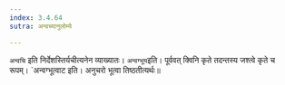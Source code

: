 ```yaml
---
index: 3.4.64
sutra: अन्वच्यानुलोम्ये

---
```

   `अन्वचि` इति निर्देशस्तिर्यचीत्यनेन व्याख्यातः। `अन्वग्भूय`इति। पूर्ववत् क्विनि कृते तदन्तस्य जश्त्वे कृते च रूपम्। `अन्वग्भूत्वाट इति। अनुचरो भूत्वा तिष्ठतीत्यर्थः॥